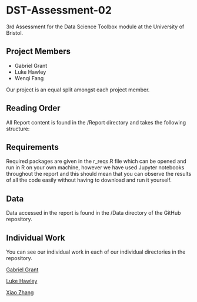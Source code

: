 # DST-Assessment-02

3rd Assessment for the Data Science Toolbox module at the University of Bristol.

## Project Members
* Gabriel Grant
* Luke Hawley
* Wenqi Fang

Our project is an equal split amongst each project member.

## Reading Order

All Report content is found in the /Report directory and takes the following structure:


## Requirements

Required packages are given in the r_reqs.R file which can be opened and run in R on your own machine, however we have used Jupyter notebooks throughout the report and this should mean that you can observe the results of all the code easily without having to download and run it yourself.

## Data

Data accessed in the report is found in the /Data directory of the GitHub repository.

## Individual Work

You can see our individual work in each of our individual directories in the repository.

[Gabriel Grant](https://github.com/Galeforse/DST-Assessment-03/tree/main/Gabriel%20Grant)

[Luke Hawley](https://github.com/Galeforse/DST-Assessment-03/tree/main/Luke%20Hawley)

[Xiao Zhang](https://github.com/Galeforse/DST-Assessment-03/tree/main/Wenqi%20Fang)
